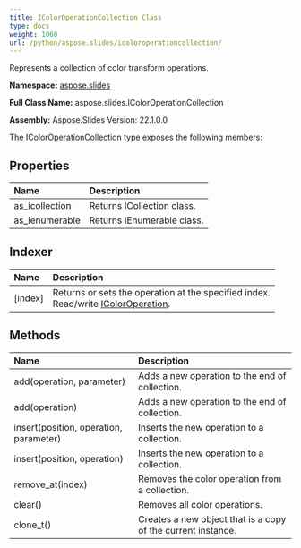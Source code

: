 ```yaml
---
title: IColorOperationCollection Class
type: docs
weight: 1060
url: /python/aspose.slides/icoloroperationcollection/
---
```


Represents a collection of color transform operations.

**Namespace:** [aspose.slides](/python/aspose.slides/)

**Full Class Name:** aspose.slides.IColorOperationCollection

**Assembly:**  Aspose.Slides Version: 22.1.0.0

The IColorOperationCollection type exposes the following members:
## **Properties**
|**Name**|**Description**|
| :- | :- |
|as_icollection|Returns ICollection class.|
|as_ienumerable|Returns IEnumerable class.|
## **Indexer**
|**Name**|**Description**|
| :- | :- |
|[index]|Returns or sets the operation at the specified index.<br/>            Read/write [IColorOperation](/python/aspose.slides/icoloroperation/).|
## **Methods**
|**Name**|**Description**|
| :- | :- |
|add(operation, parameter)|Adds a new operation to the end of collection.|
|add(operation)|Adds a new operation to the end of collection.|
|insert(position, operation, parameter)|Inserts the new operation to a collection.|
|insert(position, operation)|Inserts the new operation to a collection.|
|remove_at(index)|Removes the color operation from a collection.|
|clear()|Removes all color operations.|
|clone_t()|Creates a new object that is a copy of the current instance.|
